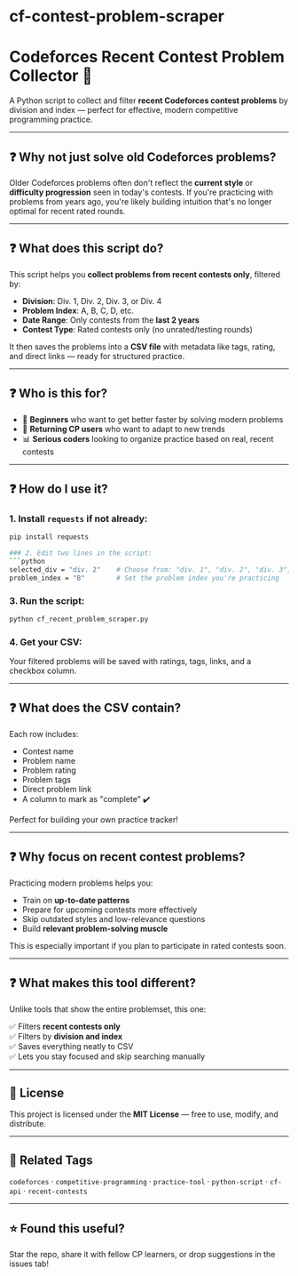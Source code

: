 # cf-contest-problem-scraper

# Codeforces Recent Contest Problem Collector 🧠

A Python script to collect and filter **recent Codeforces contest problems** by division and index — perfect for effective, modern competitive programming practice.

---

## ❓ Why not just solve old Codeforces problems?

Older Codeforces problems often don't reflect the **current style** or **difficulty progression** seen in today's contests. If you're practicing with problems from years ago, you're likely building intuition that's no longer optimal for recent rated rounds.

---

## ❓ What does this script do?

This script helps you **collect problems from recent contests only**, filtered by:

- **Division**: Div. 1, Div. 2, Div. 3, or Div. 4  
- **Problem Index**: A, B, C, D, etc.  
- **Date Range**: Only contests from the **last 2 years**  
- **Contest Type**: Rated contests only (no unrated/testing rounds)

It then saves the problems into a **CSV file** with metadata like tags, rating, and direct links — ready for structured practice.

---

## ❓ Who is this for?

- 🧩 **Beginners** who want to get better faster by solving modern problems  
- 🔁 **Returning CP users** who want to adapt to new trends  
- 📊 **Serious coders** looking to organize practice based on real, recent contests  

---

## ❓ How do I use it?

### 1. Install `requests` if not already:
```bash
pip install requests

### 2. Edit two lines in the script:
```python
selected_div = "div. 2"    # Choose from: "div. 1", "div. 2", "div. 3", "div. 4"
problem_index = "B"        # Set the problem index you're practicing
```

### 3. Run the script:
```bash
python cf_recent_problem_scraper.py
```

### 4. Get your CSV:
Your filtered problems will be saved with ratings, tags, links, and a checkbox column.

---
## ❓ What does the CSV contain?

Each row includes:

- Contest name  
- Problem name  
- Problem rating  
- Problem tags  
- Direct problem link  
- A column to mark as "complete" ✔️

Perfect for building your own practice tracker!

---

## ❓ Why focus on recent contest problems?

Practicing modern problems helps you:

- Train on **up-to-date patterns**
- Prepare for upcoming contests more effectively
- Skip outdated styles and low-relevance questions
- Build **relevant problem-solving muscle**

This is especially important if you plan to participate in rated contests soon.

---

## ❓ What makes this tool different?

Unlike tools that show the entire problemset, this one:

✅ Filters **recent contests only**  
✅ Filters by **division and index**  
✅ Saves everything neatly to CSV  
✅ Lets you stay focused and skip searching manually

---

## 📎 License

This project is licensed under the **MIT License** — free to use, modify, and distribute.

---

## 🔗 Related Tags

`codeforces` · `competitive-programming` · `practice-tool` · `python-script` · `cf-api` · `recent-contests`

---

## ⭐ Found this useful?
Star the repo, share it with fellow CP learners, or drop suggestions in the issues tab!
